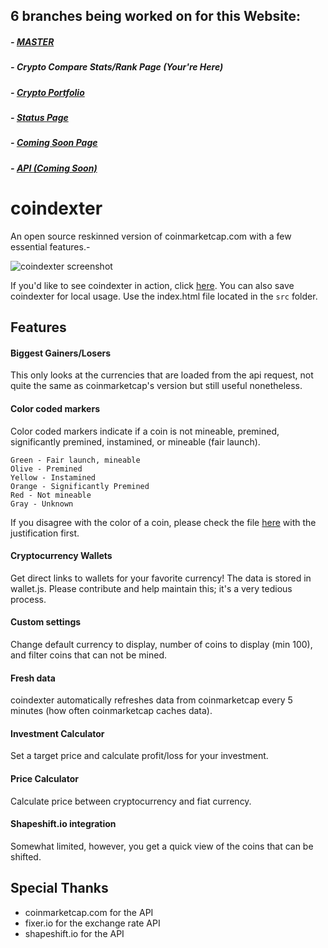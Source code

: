 ## 6 branches being worked on for this Website:

##### - [MASTER](https://github.com/MSFTserver/AltStalker)

##### - **Crypto Compare Stats/Rank Page *(Your're Here)***

##### - [Crypto Portfolio](https://github.com/MSFTserver/AltStalker/tree/Portfolio)

##### - [Status Page](https://github.com/MSFTserver/AltStalker/tree/status)

##### - [Coming Soon Page](https://github.com/MSFTserver/AltStalker/tree/coming-soon)

##### - [API *(Coming Soon)*](https://github.com/MSFTserver/AltStalker/tree/api)

# coindexter

An open source reskinned version of coinmarketcap.com with a few essential features.-

![coindexter screenshot](https://raw.githubusercontent.com/sereneblue/coindexter/master/coindexter.png)

If you'd like to see coindexter in action, click [here](http://invest.msft.online). You can also save coindexter for local usage. Use the index.html file located in the `src` folder.

## Features

#### Biggest Gainers/Losers

This only looks at the currencies that are loaded from the api request, not quite the same as coinmarketcap's version but still useful nonetheless.

#### Color coded markers

Color coded markers indicate if a coin is not mineable, premined, significantly premined, instamined, or mineable (fair launch).

	Green - Fair launch, mineable
	Olive - Premined
	Yellow - Instamined
	Orange - Significantly Premined
	Red - Not mineable
	Gray - Unknown

If you disagree with the color of a coin, please check the file [here](https://github.com/MSFTserver/AltStalker/blob/CryptoCompareStats/js/mineable.js) with the justification first.

#### Cryptocurrency Wallets

Get direct links to wallets for your favorite currency! The data is stored in wallet.js. Please contribute and help maintain this; it's a very tedious process.

#### Custom settings

Change default currency to display, number of coins to display (min 100), and filter coins that can not be mined.

#### Fresh data

coindexter automatically refreshes data from coinmarketcap every 5 minutes (how often coinmarketcap caches data).

#### Investment Calculator

Set a target price and calculate profit/loss for your investment.

#### Price Calculator

Calculate price between cryptocurrency and fiat currency.

#### Shapeshift.io integration

Somewhat limited, however, you get a quick view of the coins that can be shifted.

## Special Thanks

* coinmarketcap.com for the API
* fixer.io for the exchange rate API
* shapeshift.io for the API
